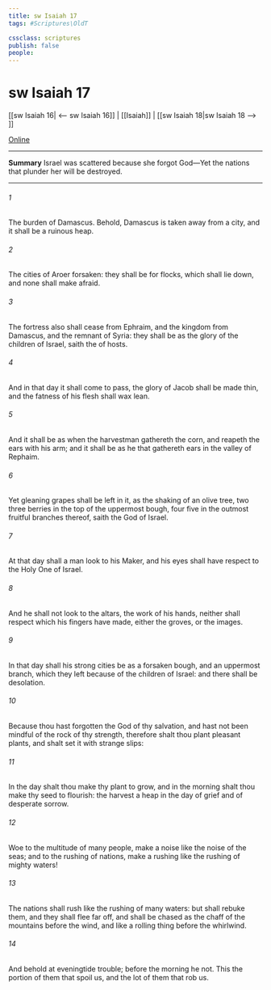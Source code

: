 ```yaml
---
title: sw Isaiah 17
tags: #Scriptures\OldT

cssclass: scriptures
publish: false
people:
---
```


# sw Isaiah 17
[[sw Isaiah 16| <-- sw Isaiah 16]] | [[Isaiah]] | [[sw Isaiah 18|sw Isaiah 18 --> ]]

[Online](https://churchofjesuschrist.org/study/scriptures/ot/isa/17?lang=eng)

---
__Summary__
Israel was scattered because she forgot God—Yet the nations that plunder her will be destroyed.

---
###### 1 
The burden of Damascus. Behold, Damascus is taken away from  a city, and it shall be a ruinous heap.

###### 2 
The cities of Aroer  forsaken: they shall be for flocks, which shall lie down, and none shall make  afraid.

###### 3 
The fortress also shall cease from Ephraim, and the kingdom from Damascus, and the remnant of Syria: they shall be as the glory of the children of Israel, saith the  of hosts.

###### 4 
And in that day it shall come to pass,  the glory of Jacob shall be made thin, and the fatness of his flesh shall wax lean.

###### 5 
And it shall be as when the harvestman gathereth the corn, and reapeth the ears with his arm; and it shall be as he that gathereth ears in the valley of Rephaim.

###### 6 
Yet gleaning grapes shall be left in it, as the shaking of an olive tree, two  three berries in the top of the uppermost bough, four  five in the outmost fruitful branches thereof, saith the  God of Israel.

###### 7 
At that day shall a man look to his Maker, and his eyes shall have respect to the Holy One of Israel.

###### 8 
And he shall not look to the altars, the work of his hands, neither shall respect  which his fingers have made, either the groves, or the images.

###### 9 
In that day shall his strong cities be as a forsaken bough, and an uppermost branch, which they left because of the children of Israel: and there shall be desolation.

###### 10 
Because thou hast forgotten the God of thy salvation, and hast not been mindful of the rock of thy strength, therefore shalt thou plant pleasant plants, and shalt set it with strange slips:

###### 11 
In the day shalt thou make thy plant to grow, and in the morning shalt thou make thy seed to flourish:  the harvest  a heap in the day of grief and of desperate sorrow.

###### 12 
Woe to the multitude of many people,  make a noise like the noise of the seas; and to the rushing of nations,  make a rushing like the rushing of mighty waters!

###### 13 
The nations shall rush like the rushing of many waters: but  shall rebuke them, and they shall flee far off, and shall be chased as the chaff of the mountains before the wind, and like a rolling thing before the whirlwind.

###### 14 
And behold at eveningtide trouble;  before the morning he  not. This  the portion of them that spoil us, and the lot of them that rob us.

